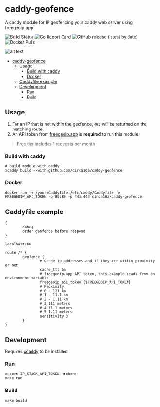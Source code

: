 # caddy-geofence

A caddy module for IP geofencing your caddy web server using freegeoip.app

![Build Status](https://github.com/circa10a/caddy-geofence/workflows/deploy/badge.svg)
[![Go Report Card](https://goreportcard.com/badge/github.com/circa10a/caddy-geofence)](https://goreportcard.com/report/github.com/circa10a/caddy-geofence)
![GitHub release (latest by date)](https://img.shields.io/github/v/release/circa10a/caddy-geofence?style=plastic)
![Docker Pulls](https://img.shields.io/docker/pulls/circa10a/caddy-geofence?style=plastic)

![alt text](https://user-images.githubusercontent.com/1128849/36338535-05fb646a-136f-11e8-987b-e6901e717d5a.png)

- [caddy-geofence](#caddy-geofence)
  - [Usage](#usage)
    - [Build with caddy](#build-with-caddy)
    - [Docker](#docker)
  - [Caddyfile example](#caddyfile-example)
  - [Development](#development)
    - [Run](#run)
    - [Build](#build)

## Usage

1. For an IP that is not within the geofence, `403` will be returned on the matching route.
2. An API token from [freegeoip.app](https://freegeoip.app/) is **required** to run this module.

> Free tier includes 1 requests per month

### Build with caddy

```shell
# build module with caddy
xcaddy build --with github.com/circa10a/caddy-geofence
```

### Docker

```shell
docker run -v /your/Caddyfile:/etc/caddy/Caddyfile -e FREEGEOIP_API_TOKEN -p 80:80 -p 443:443 circa10a/caddy-geofence
```

## Caddyfile example

```
{
        debug
        order geofence before respond
}

localhost:80

route /* {
        geofence {
                # Cache ip addresses and if they are within proximity or not
                cache_ttl 5m
                # freegeoip.app API token, this example reads from an environment variable
                freegeoip_api_token {$FREEGEOIP_API_TOKEN}
                # Proximity
                # 0 - 111 km
                # 1 - 11.1 km
                # 2 - 1.11 km
                # 3 111 meters
                # 4 11.1 meters
                # 5 1.11 meters
                sensitivity 3
        }
}
```

## Development

Requires [xcaddy](https://caddyserver.com/docs/build#xcaddy) to be installed

### Run

```shell
export IP_STACK_API_TOKEN=<token>
make run
```

### Build

```shell
make build
```
